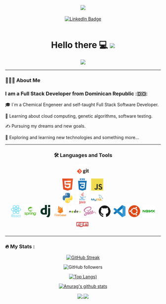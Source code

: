 <div id="header" align="center" height="6px" width="5px">
  
  

<img src="https://cdn3.iconfinder.com/data/icons/office-275/400/Programmer-2-512.png" width="200"/>

 </div> 
 <br>
<div id="badges" align="center">
  <a href="https://www.linkedin.com/in/luis-solano-a20683208/">
  <img src="https://img.shields.io/badge/LinkedIn-blue?style=for-the-badge&logo=linkedin&logoColor=white" alt="LinkedIn Badge"/>
          </a>
  <!--  <a href="your-linkedin-URL">
  <img src="https://img.shields.io/badge/YouTube-red?style=for-the-badge&logo=youtube&logoColor=white" alt="Youtube Badge"/>
            </a>
      <a href="your-linkedin-URL">
  <img src="https://img.shields.io/badge/Twitter-blue?style=for-the-badge&logo=twitter&logoColor=white" alt="Twitter Badge"/>
      </a>-->
</div>

<div id="counter" align="center">
<img src="https://komarev.com/ghpvc/?username=nevercomeg&style=flat-square&color=blue" alt=""/>
</div>

<div id="counter" align="center">
<h1>
  Hello there 💻
  <img src="https://media.giphy.com/media/hvRJCLFzcasrR4ia7z/giphy.gif" width="30px"/>
</h1>
</div>
<div id="counter" align="center">
  <img src="https://cdn.shopify.com/s/files/1/0306/6419/6141/articles/coding_languages_1000x.png?v=1619126283" width="500"/>
  </div>

---
### 👨🏻‍💻 About Me

### I am a Full Stack Developer from Dominican Republic :🇩🇴:

🎓 I´m a Chemical Engeneer and self-taught Full Stack Software Developer.

💼 Learning about cloud computing, genetic algorithms, software testing.

✍️ Pursuing my dreams and new goals.

🤔 Exploring and learning new technologies and something more...

---
<div align="center">
  
  
### 🛠 Languages and Tools
<div>
  <img src="https://github.com/devicons/devicon/blob/master/icons/git/git-original-wordmark.svg" title="NodeJS" alt="NodeJS" width="40" height="40"/>
<br>
  <img src="https://github.com/devicons/devicon/blob/master/icons/html5/html5-original.svg" title="HTML5" alt="HTML" width="40" height="40"/>&nbsp;
  <img src="https://github.com/devicons/devicon/blob/master/icons/css3/css3-plain-wordmark.svg"  title="CSS3" alt="CSS" width="40" height="40"/>&nbsp;
  <img src="https://github.com/devicons/devicon/blob/master/icons/javascript/javascript-original.svg" title="JavaScript" alt="JavaScript" width="40" height="40"/>&nbsp;
<br>
  <img src="https://github.com/devicons/devicon/blob/master/icons/python/python-original.svg" title="HTML5" alt="HTML" width="40" height="40"/>&nbsp;
  <img src="https://github.com/devicons/devicon/blob/master/icons/java/java-original-wordmark.svg" title="Java" alt="Java" width="40" height="40"/>&nbsp;
  <img src="https://github.com/devicons/devicon/blob/master/icons/mysql/mysql-original-wordmark.svg" title="MySQL"  alt="MySQL" width="40" height="40"/>&nbsp;
<br>
  <img src="https://github.com/devicons/devicon/blob/master/icons/react/react-original-wordmark.svg" title="React" alt="React" width="40" height="40"/>&nbsp;
  <img src="https://github.com/devicons/devicon/blob/master/icons/spring/spring-original-wordmark.svg" title="Spring" alt="Spring" width="40" height="40"/>&nbsp;
  <img src="https://github.com/devicons/devicon/blob/master/icons/django/django-plain.svg" title="HTML5" alt="HTML" width="40" height="40"/>&nbsp;
  <img src="https://github.com/devicons/devicon/blob/master/icons/firebase/firebase-plain-wordmark.svg" title="Firebase" alt="Firebase" width="40" height="40"/>&nbsp;
  <img src="https://github.com/devicons/devicon/blob/master/icons/nodejs/nodejs-original-wordmark.svg" title="NodeJS" alt="NodeJS" width="40" height="40"/>&nbsp;
  <img src="https://github.com/devicons/devicon/blob/master/icons/sass/sass-original.svg" title="sass" alt="NodeJS" width="40" height="40"/>&nbsp; 
  <img src="https://github.com/devicons/devicon/blob/master/icons/github/github-original.svg" title="github" alt="NodeJS" width="40" height="40"/>&nbsp; 
  <img src="https://github.com/devicons/devicon/blob/master/icons/vscode/vscode-original.svg" title="vscode" alt="NodeJS" width="40" height="40"/>&nbsp; 
  <img src="https://github.com/devicons/devicon/blob/master/icons/ubuntu/ubuntu-plain.svg" title="ubuntu" alt="NodeJS" width="40" height="40"/>&nbsp; 
  <img src="https://github.com/devicons/devicon/blob/master/icons/nginx/nginx-original.svg" title="nginx" alt="NodeJS" width="40" height="40"/>&nbsp; 
  <img src="https://github.com/devicons/devicon/blob/master/icons/npm/npm-original-wordmark.svg" title="npm" alt="NodeJS" width="40" height="40"/>&nbsp; 
  
</div>
</div>

---

### :fire: My Stats :

<div align=center>

[![GitHub Streak](http://github-readme-streak-stats.herokuapp.com?user=nevercomeg&theme=dark&background=000000)](https://git.io/streak-stats)

![GitHub followers](https://img.shields.io/github/followers/nevercomeG?style=for-the-badge)

[![Top Langs](https://github-readme-stats.vercel.app/api/top-langs/?username=nevercomeG&layout=compact&theme=github_dark&hide=Powershell,batchfile))](https://github.com/nevercomeG/github-readme-stats)

[![Anurag's github stats](https://github-readme-stats.vercel.app/api?username=nevercomeg&theme=github_dark)](https://github.com/nevercomeg/github-readme-stats)

<a href="[https://github.com/anuraghazra/github-readme-stats](https://github.com/NevercomeG/Alura-Encriptador)">
  <img align="center" src="https://github-readme-stats.vercel.app/api/pin/?username=NevercomeG&repo=Alura-Encriptador-&theme=github_dark" />
</a>
<a href="https://github.com/anuraghazra/convoychat">
  <img align="center" src="https://github-readme-stats.vercel.app/api/pin/?username=anuraghazra&repo=convoychat&theme=github_dark" />
</a>

</div>
